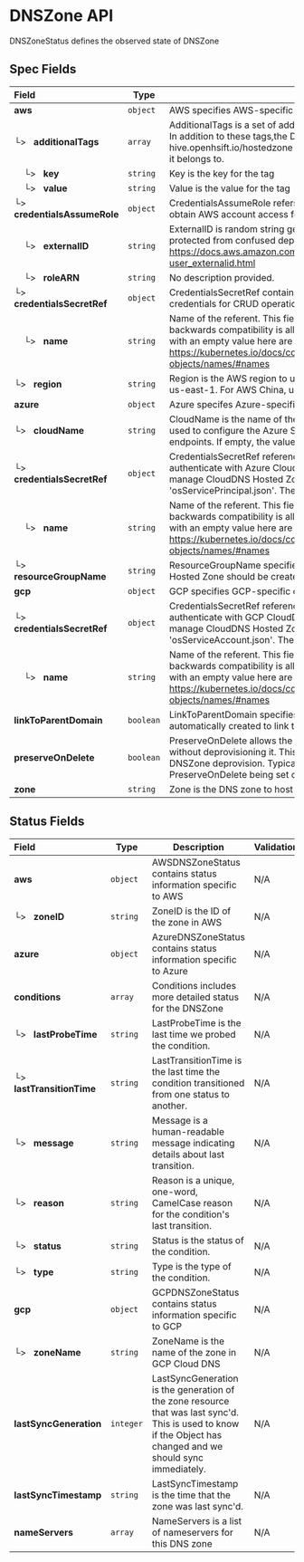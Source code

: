 # DNSZone API

DNSZoneStatus defines the observed state of DNSZone

## Spec Fields

| Field | Type | Description | Validations |
|:---|---|---|---|
|  **aws** | `object` | AWS specifies AWS-specific cloud configuration | N/A |
| └>&nbsp;&nbsp; **additionalTags** | `array` | AdditionalTags is a set of additional tags to set on the DNS hosted zone. In addition to these tags,the DNS Zone controller will set a hive.openhsift.io/hostedzone tag identifying the HostedZone record that it belongs to. | N/A |
| &nbsp;&nbsp;&nbsp;&nbsp;└>&nbsp;&nbsp; **key** | `string` | Key is the key for the tag | N/A |
| &nbsp;&nbsp;&nbsp;&nbsp;└>&nbsp;&nbsp; **value** | `string` | Value is the value for the tag | N/A |
| └>&nbsp;&nbsp; **credentialsAssumeRole** | `object` | CredentialsAssumeRole refers to the IAM role that must be assumed to obtain AWS account access for the DNS CRUD operations. | N/A |
| &nbsp;&nbsp;&nbsp;&nbsp;└>&nbsp;&nbsp; **externalID** | `string` | ExternalID is random string generated by platform so that assume role is protected from confused deputy problem. more info: https://docs.aws.amazon.com/IAM/latest/UserGuide/id_roles_create_for-user_externalid.html | N/A |
| &nbsp;&nbsp;&nbsp;&nbsp;└>&nbsp;&nbsp; **roleARN** | `string` | No description provided. | N/A |
| └>&nbsp;&nbsp; **credentialsSecretRef** | `object` | CredentialsSecretRef contains a reference to a secret that contains AWS credentials for CRUD operations | N/A |
| &nbsp;&nbsp;&nbsp;&nbsp;└>&nbsp;&nbsp; **name** | `string` | Name of the referent. This field is effectively required, but due to backwards compatibility is allowed to be empty. Instances of this type with an empty value here are almost certainly wrong. More info: https://kubernetes.io/docs/concepts/overview/working-with-objects/names/#names | N/A |
| └>&nbsp;&nbsp; **region** | `string` | Region is the AWS region to use for route53 operations. This defaults to us-east-1. For AWS China, use cn-northwest-1. | N/A |
|  **azure** | `object` | Azure specifes Azure-specific cloud configuration | N/A |
| └>&nbsp;&nbsp; **cloudName** | `string` | CloudName is the name of the Azure cloud environment which can be used to configure the Azure SDK with the appropriate Azure API endpoints. If empty, the value is equal to "AzurePublicCloud". | N/A |
| └>&nbsp;&nbsp; **credentialsSecretRef** | `object` | CredentialsSecretRef references a secret that will be used to authenticate with Azure CloudDNS. It will need permission to create and manage CloudDNS Hosted Zones. Secret should have a key named 'osServicePrincipal.json'. The credentials must specify the project to use. | N/A |
| &nbsp;&nbsp;&nbsp;&nbsp;└>&nbsp;&nbsp; **name** | `string` | Name of the referent. This field is effectively required, but due to backwards compatibility is allowed to be empty. Instances of this type with an empty value here are almost certainly wrong. More info: https://kubernetes.io/docs/concepts/overview/working-with-objects/names/#names | N/A |
| └>&nbsp;&nbsp; **resourceGroupName** | `string` | ResourceGroupName specifies the Azure resource group in which the Hosted Zone should be created. | N/A |
|  **gcp** | `object` | GCP specifies GCP-specific cloud configuration | N/A |
| └>&nbsp;&nbsp; **credentialsSecretRef** | `object` | CredentialsSecretRef references a secret that will be used to authenticate with GCP CloudDNS. It will need permission to create and manage CloudDNS Hosted Zones. Secret should have a key named 'osServiceAccount.json'. The credentials must specify the project to use. | N/A |
| &nbsp;&nbsp;&nbsp;&nbsp;└>&nbsp;&nbsp; **name** | `string` | Name of the referent. This field is effectively required, but due to backwards compatibility is allowed to be empty. Instances of this type with an empty value here are almost certainly wrong. More info: https://kubernetes.io/docs/concepts/overview/working-with-objects/names/#names | N/A |
|  **linkToParentDomain** | `boolean` | LinkToParentDomain specifies whether DNS records should be automatically created to link this DNSZone with a parent domain. | N/A |
|  **preserveOnDelete** | `boolean` | PreserveOnDelete allows the user to disconnect a DNSZone from Hive without deprovisioning it. This can also be used to abandon ongoing DNSZone deprovision. Typically set automatically due to PreserveOnDelete being set on a ClusterDeployment. | N/A |
|  **zone** | `string` | Zone is the DNS zone to host | N/A |
## Status Fields

| Field | Type | Description | Validations |
|:---|---|---|---|
|  **aws** | `object` | AWSDNSZoneStatus contains status information specific to AWS | N/A |
| └>&nbsp;&nbsp; **zoneID** | `string` | ZoneID is the ID of the zone in AWS | N/A |
|  **azure** | `object` | AzureDNSZoneStatus contains status information specific to Azure | N/A |
|  **conditions** | `array` | Conditions includes more detailed status for the DNSZone | N/A |
| └>&nbsp;&nbsp; **lastProbeTime** | `string` | LastProbeTime is the last time we probed the condition. | N/A |
| └>&nbsp;&nbsp; **lastTransitionTime** | `string` | LastTransitionTime is the last time the condition transitioned from one status to another. | N/A |
| └>&nbsp;&nbsp; **message** | `string` | Message is a human-readable message indicating details about last transition. | N/A |
| └>&nbsp;&nbsp; **reason** | `string` | Reason is a unique, one-word, CamelCase reason for the condition's last transition. | N/A |
| └>&nbsp;&nbsp; **status** | `string` | Status is the status of the condition. | N/A |
| └>&nbsp;&nbsp; **type** | `string` | Type is the type of the condition. | N/A |
|  **gcp** | `object` | GCPDNSZoneStatus contains status information specific to GCP | N/A |
| └>&nbsp;&nbsp; **zoneName** | `string` | ZoneName is the name of the zone in GCP Cloud DNS | N/A |
|  **lastSyncGeneration** | `integer` | LastSyncGeneration is the generation of the zone resource that was last sync'd. This is used to know if the Object has changed and we should sync immediately. | N/A |
|  **lastSyncTimestamp** | `string` | LastSyncTimestamp is the time that the zone was last sync'd. | N/A |
|  **nameServers** | `array` | NameServers is a list of nameservers for this DNS zone | N/A |
